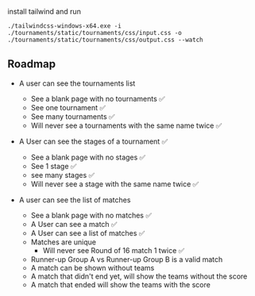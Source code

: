 install tailwind and run

```
./tailwindcss-windows-x64.exe -i ./tournaments/static/tournaments/css/input.css -o ./tournaments/static/tournaments/css/output.css --watch
```


## Roadmap
- A user can see the tournaments list
  - See a blank page with no tournaments ✅
  - See one tournament ✅
  - See many tournaments ✅
  - Will never see a tournaments with the same name twice ✅


- A User can see the stages of a tournament ✅
  - See a blank page with no stages ✅
  - See 1 stage ✅
  - see many stages ✅
  - Will never see a stage with the same name twice ✅


- A user can see the list of matches
  - See a blank page with no matches ✅
  - A User can see a match ✅
  - A User can see a list of matches ✅
  - Matches are unique 
    -  Will never see Round of 16 match 1 twice ✅
  - Runner-up Group A vs Runner-up Group B is a valid match
  - A match can be shown without teams
  - A match that didn't end yet, will show the teams without the score
  - A match that ended will show the teams with the score
